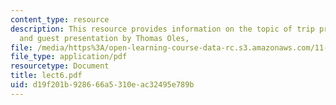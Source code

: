```yaml
---
content_type: resource
description: This resource provides information on the topic of trip preparation,
  and guest presentation by Thomas Oles,
file: /media/https%3A/open-learning-course-data-rc.s3.amazonaws.com/11-027-city-to-city-comparing-researching-and-writing-about-cities-spring-2006/d19f201b928666a5310eac32495e789b_lect6.pdf
file_type: application/pdf
resourcetype: Document
title: lect6.pdf
uid: d19f201b-9286-66a5-310e-ac32495e789b
---
```

